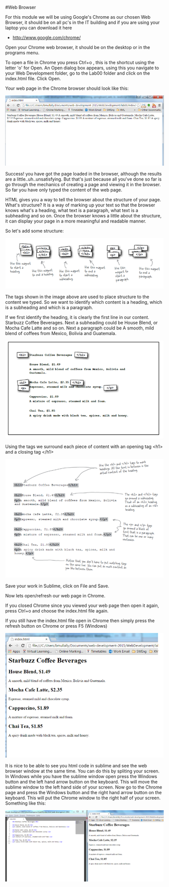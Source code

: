#Web Browser

For this module we will be using Google's Chrome as our chosen Web Browser, it should be on all pc's in the IT building and if you are using your laptop you can download it here

- <http://www.google.com/chrome/>

Open your Chrome web browser, it should be on the desktop or in the programs menu.

To open a file in Chrome you press Ctrl+o , this is the shortcut using the letter 'o' for Open. 
An Open dialog box appears, using this you navigate to your Web Development folder, go to the Lab00 folder and click on the index.html file. Click Open.

Your web page in the Chrome browser should look like this:

![](./img/17.png)

Success! you have got the page loaded in the browser, although the results are a little..uh..unsatisfying. But that's just because all you've done so far is go through the mechanics of creating a page and viewing it in the browser. So far you have only typed the content of the web page.

HTML gives you a way to tell the browser about the structure of your page. What's structure? It is a way of marking up your text so that the browser knows what's a heading, what text is a paragraph, what text is a subheading and so on. Once the browser knows a little about the structure, it can display your page in a more meaningful and readable manner.

So let's add some structure:

![](./img/18.png)

The tags shown in the image above are used to place structure to the content we typed. So we want to identify which content is a heading, which is a subheading and which is a paragraph.

If we first identify the heading, it is clearly the first line in our content. Starbuzz Coffee Beverages.
Next a subheading could be House Blend, or Mocha Cafe Latte and so on.
Next a paragraph could be A smooth, mild blend of coffees from Mexico, Bolivia and Guatemala.

![](./img/19.png)

Using the tags we surround each piece of content with an opening tag \<h1\> and a closing tag \</h1\>

![](./img/20.png)


Save your work in Sublime, click on File and Save.

Now lets open/refresh our web page in Chrome.

If you closed Chrome since you viewed your web page then open it again, press Ctrl+o and choose the index.html file again.

If you still have the index.html file open in Chrome then simply press the refresh button on Chrome or press F5 (Windows)

![](./img/21.png)

It is nice to be able to see you html code in sublime and see the web browser window at the same time. You can do this by spliting your screen. In Windows while you have the sublime window open press the Windows button and the left hand arrow button on the keyboard. This will move the sublime window to the left hand side of your screen. Now go to the Chrome page and press the Windows button and the right hand arrow button on the keyboard. This will put the Chrome window to the right half of your screen. Something like this:

![](./img/22.png)

